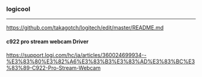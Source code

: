 ### logicool
---
https://github.com/takagotch/logitech/edit/master/README.md

#### c922 pro stream webcam Driver
https://support.logi.com/hc/ja/articles/360024699934--%E3%83%80%E3%82%A6%E3%83%B3%E3%83%AD%E3%83%BC%E3%83%89-C922-Pro-Stream-Webcam


```
```

```
```

```
```


